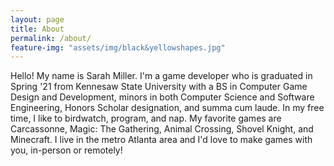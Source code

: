```yaml
---
layout: page
title: About
permalink: /about/
feature-img: "assets/img/black&yellowshapes.jpg"
---
```


Hello! My name is Sarah Miller. I'm a game developer who is graduated in Spring '21 from Kennesaw State University with a BS in Computer Game Design and Development, minors in both Computer Science and Software Engineering, Honors Scholar designation, and summa cum laude. In my free time, I like to birdwatch, program, and nap. My favorite games are Carcassonne, Magic: The Gathering, Animal Crossing, Shovel Knight, and Minecraft. I live in the metro Atlanta area and I'd love to make games with you, in-person or remotely!
